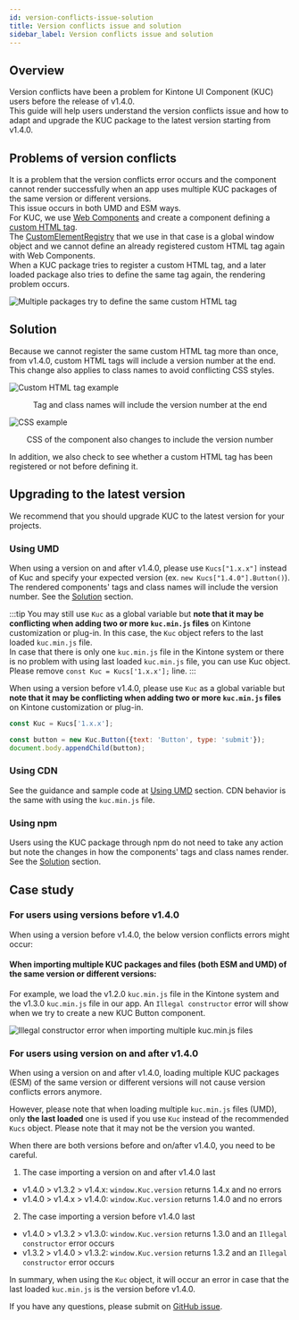 ```yaml
---
id: version-conflicts-issue-solution
title: Version conflicts issue and solution
sidebar_label: Version conflicts issue and solution
---
```

## Overview

Version conflicts have been a problem for Kintone UI Component (KUC) users before the release of v1.4.0.<br/>
This guide will help users understand the version conflicts issue and how to adapt and upgrade the KUC package to the latest version starting from v1.4.0.

## Problems of version conflicts

It is a problem that the version conflicts error occurs and the component cannot render successfully when an app uses multiple KUC packages of the same version or different versions.<br/>
This issue occurs in both UMD and ESM ways.<br/>
For KUC, we use [Web Components](https://developer.mozilla.org/en-US/docs/Web/Web_Components) and create a component defining a [custom HTML tag](https://developer.mozilla.org/en-US/docs/Web/Web_Components/Using_custom_elements).<br/>
The [CustomElementRegistry](https://developer.mozilla.org/en-US/docs/Web/API/CustomElementRegistry) that we use in that case is a global window object and we cannot define an already registered custom HTML tag again with Web Components.<br/>
When a KUC package tries to register a custom HTML tag, and a later loaded package also tries to define the same tag again, the rendering problem occurs.

![Multiple packages try to define the same custom HTML tag](/img/version-conflict-diagram.jpeg)

## Solution

Because we cannot register the same custom HTML tag more than once, from v1.4.0, custom HTML tags will include a version number at the end. This change also applies to class names to avoid conflicting CSS styles.

![Custom HTML tag example](/img/version-conflict-html-tag.png)

<center>Tag and class names will include the version number at the end</center>

![CSS example](/img/version-conflict-css.png)

<center>CSS of the component also changes to include the version number</center>

In addition, we also check to see whether a custom HTML tag has been registered or not before defining it.

## Upgrading to the latest version

We recommend that you should upgrade KUC to the latest version for your projects.
### Using UMD

When using a version on and after v1.4.0, please use `Kucs["1.x.x"]` instead of Kuc and specify your expected version (ex. `new Kucs["1.4.0"].Button()`).<br/>
The rendered components' tags and class names will include the version number. See the [Solution](#solution) section.

:::tip
You may still use `Kuc` as a global variable but **note that it may be conflicting when adding two or more `kuc.min.js` files** on Kintone customization or plug-in. In this case, the `Kuc` object refers to the last loaded `kuc.min.js` file.<br/>
In case that there is only one `kuc.min.js` file in the Kintone system or there is no problem with using last loaded `kuc.min.js` file, you can use Kuc object. Please remove `const Kuc = Kucs['1.x.x'];` line.
:::

When using a version before v1.4.0, please use `Kuc` as a global variable but **note that it may be conflicting when adding two or more `kuc.min.js` files** on Kintone customization or plug-in.<br/>

```javascript
const Kuc = Kucs['1.x.x'];

const button = new Kuc.Button({text: 'Button', type: 'submit'});
document.body.appendChild(button);
```

### Using CDN
See the guidance and sample code at [Using UMD](#using-umd) section. CDN behavior is the same with using the `kuc.min.js` file.

### Using npm

Users using the KUC package through npm do not need to take any action but note the changes in how the components' tags and class names render. See the [Solution](#solution) section.

## Case study

### For users using versions before v1.4.0

When using a version before v1.4.0, the below version conflicts errors might occur:

#### When importing multiple KUC packages and files (both ESM and UMD) of the same version or different versions:

For example, we load the v1.2.0 `kuc.min.js` file in the Kintone system and the v1.3.0 `kuc.min.js` file in our app. An `Illegal constructor` error will show when we try to create a new KUC Button component.

![Illegal constructor error when importing multiple kuc.min.js files](/img/UMD_multi_files.jpeg)

### For users using version on and after v1.4.0

When using a version on and after v1.4.0, loading multiple KUC packages (ESM) of the same version or different versions will not cause version conflicts errors anymore.

However, please note that when loading multiple `kuc.min.js` files (UMD), only **the last loaded** one is used if you use `Kuc` instead of the recommended `Kucs` object. Please note that it may not be the version you wanted.

When there are both versions before and on/after v1.4.0, you need to be careful.<br/>

1. The case importing a version on and after v1.4.0 last
- v1.4.0 > v1.3.2 > v1.4.x: `window.Kuc.version` returns 1.4.x and no errors
- v1.4.0 > v1.4.x > v1.4.0: `window.Kuc.version` returns 1.4.0 and no errors

2. The case importing a version before v1.4.0 last
- v1.4.0 > v1.3.2 > v1.3.0: `window.Kuc.version` returns 1.3.0 and an `Illegal constructor` error occurs
- v1.3.2 > v1.4.0 > v1.3.2: `window.Kuc.version` returns 1.3.2 and an `Illegal constructor` error occurs

In summary, when using the `Kuc` object, it will occur an error in case that the last loaded `kuc.min.js` is the version before v1.4.0.

If you have any questions, please submit on [GitHub issue](https://github.com/kintone-labs/kintone-ui-component/issues).
